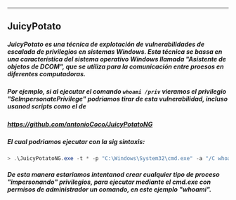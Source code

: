 --- 

## JuicyPotato

##### JuicyPotato es una técnica de explotación de vulnerabilidades de escalada de privilegios en sistemas Windows. Esta técnica se bassa en una característica del sistema operativo Windows llamada "Asistente de objetos de DCOM", que se utiliza para la comunicación entre proesos en diferentes computadoras. 

##### Por ejemplo, si al ejecutar el comando `whoami /priv` vieramos el privilegio "SeImpersonatePrivilege" podriamos tirar de esta vulnerabilidad, incluso usanod scripts como el de 

##### https://github.com/antonioCoco/JuicyPotatoNG

##### El cual podriamos ejecutar con la sig sintaxis: 
```powershell
> .\JuicyPotatoNG.exe -t * -p "C:\Windows\System32\cmd.exe" -a "/C whoami"
```
##### De esta manera estariamos intentanod crear cualquier tipo de proceso "impersonando" privilegios, para ejecutar mediante el cmd.exe con permisos de administrador un comando,  en este ejemplo "whoami".